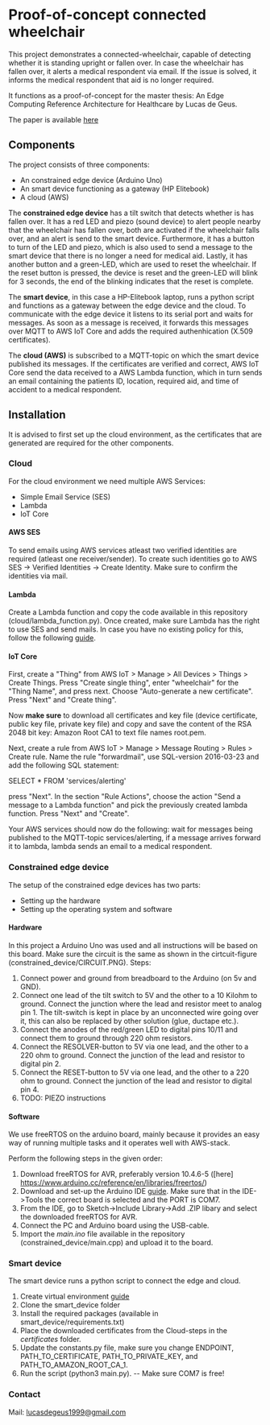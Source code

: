
# Proof-of-concept connected wheelchair

This project demonstrates a connected-wheelchair, capable of detecting whether it is standing upright or fallen over. In case the wheelchair has fallen over, it alerts a medical respondent via email. If the issue is solved, it informs the medical respondent that aid is no longer required.

It functions as a proof-of-concept for the master thesis: An Edge Computing Reference Architecture for Healthcare by Lucas de Geus.

The paper is available [here](paper.pdf)


## Components

The project consists of three components:
- An constrained edge device (Arduino Uno)
- An smart device functioning as a gateway (HP Elitebook)
- A cloud (AWS)

The __constrained edge device__ has a tilt switch that detects whether is has fallen over. It has a red LED and piezo (sound device) to alert people nearby that the wheelchair has fallen over, both are activated if the wheelchair falls over, and an alert is send to the smart device. Furthermore, it has a button to turn of the LED and piezo, which is also used to send a message to the smart device that there is no longer a need for medical aid. Lastly, it has another button and a green-LED, which are used to reset the wheelchair. If the reset button is pressed, the device is reset and the green-LED will blink for 3 seconds, the end of the blinking indicates that the reset is complete.

The __smart device__, in this case a HP-Elitebook laptop, runs a python script and functions as a gateway between the edge device and the cloud. To communicate with the edge device it listens to its serial port and waits for messages. As soon as a message is received, it forwards this messages over MQTT to AWS IoT Core and adds the required authenhication (X.509 certificates).

The __cloud (AWS)__ is subscribed to a MQTT-topic on which the smart device published its messages. If the certificates are verified and correct, AWS IoT Core send the data received to a AWS Lambda function, which in turn sends an email containing the patients ID, location, required aid, and time of accident to a medical respondent.

## Installation
It is advised to first set up the cloud environment, as the certificates that are generated are required for the other components.

### Cloud
For the cloud environment we need multiple AWS Services:
- Simple Email Service (SES)
- Lambda
- IoT Core

#### AWS SES
To send emails using AWS services atleast two verified identities are required (atleast one receiver/sender). To create such identities go to AWS SES -> Verified Identities -> Create Identity. Make sure to confirm the identities via mail.

#### Lambda
Create a Lambda function and copy the code available in this repository (cloud/lambda_function.py). Once created, make sure Lambda has the right to use SES and send mails. In case you have no existing policy for this, follow the following [guide](https://aws.amazon.com/premiumsupport/knowledge-center/lambda-send-email-ses/).

#### IoT Core
First, create a "Thing" from AWS IoT > Manage > All Devices > Things > Create Things. Press "Create single thing", enter "wheelchair" for the "Thing Name", and press next. Choose "Auto-generate a new certificate". Press "Next" and "Create thing".

Now __make sure__ to download all certificates and key file (device certificate, public key file, private key file) and copy and save the content of the RSA 2048 bit key: Amazon Root CA1 to text file names root.pem.

Next, create a rule from AWS IoT > Manage > Message Routing > Rules > Create rule. Name the rule "forwardmail", use SQL-version 2016-03-23 and add the following SQL statement: 

SELECT * FROM 'services/alerting'

press "Next". In the section "Rule Actions", choose the action "Send a message to a Lambda function" and pick the previously created lambda function. Press "Next" and "Create".


Your AWS services should now do the following: wait for messages being published to the MQTT-topic services/alerting, if a message arrives forward it to lambda, lambda sends an email to a medical respondent.

### Constrained edge device
The setup of the constrained edge devices has two parts:
- Setting up the hardware
- Setting up the operating system and software

#### Hardware
In this project a Arduino Uno was used and all instructions will be based on this board. Make sure the circuit is the same as shown in the cirtcuit-figure (constrained_device/CIRCUIT.PNG). Steps:
1. Connect power and ground from breadboard to the Arduino (on 5v and GND). 
2. Connect one lead of the tilt switch to 5V and the other to a 10 Kilohm to ground. Connect the junction where the lead and resistor meet to analog pin 1. The tilt-switch is kept in place by an unconnected wire going over it, this can also be replaced by other solution (glue, ductape etc.).
3. Connect the anodes of the red/green LED to digital pins 10/11 and connect them to ground through 220 ohm resistors.
4. Connect the RESOLVER-button to 5V via one lead, and the other to a 220 ohm to ground. Connect the junction of the lead and resistor to digital pin 2.
5. Connect the RESET-button to 5V via one lead, and the other to a 220 ohm to ground. Connect the junction of the lead and resistor to digital pin 4.
6. TODO: PIEZO instructions

#### Software
We use freeRTOS on the arduino board, mainly because it provides an easy way of running multiple tasks and it operates well with AWS-stack.

Perform the following steps in the given order:
1. Download freeRTOS for AVR, preferably version 10.4.6-5 ([here] https://www.arduino.cc/reference/en/libraries/freertos/)
2. Download and set-up the Arduino IDE [guide](https://docs.arduino.cc/software/ide-v1/tutorials/Windows). Make sure that in the IDE->Tools the correct board is selected and the PORT is COM7.
3. From the IDE, go to Sketch->Include Library->Add .ZIP libary and select the downloaded freeRTOS for AVR.
4. Connect the PC and Arduino board using the USB-cable. 
5. Import the _main.ino_ file available in the repository (constrained_device/main.cpp) and upload it to the board.

### Smart device
The smart device runs a python script to connect the edge and cloud. 
1. Create virtual environment [guide](https://docs.python.org/3/library/venv.html)
2. Clone the smart_device folder
3. Install the required packages (available in smart_device/requirements.txt)
4. Place the downloaded certificates from the Cloud-steps in the _certificates_ folder.
5. Update the constants.py file, make sure you change ENDPOINT, PATH_TO_CERTIFICATE, PATH_TO_PRIVATE_KEY, and PATH_TO_AMAZON_ROOT_CA_1.
6. Run the script (python3 main.py). -- Make sure COM7 is free!


### Contact
Mail: lucasdegeus1999@gmail.com